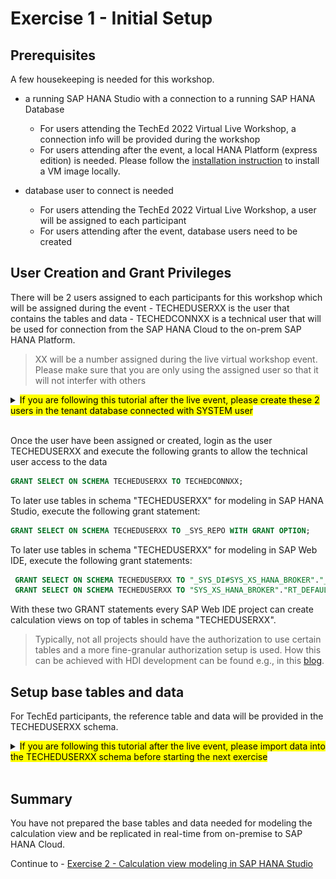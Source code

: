# Exercise 1 - Initial Setup

## Prerequisites
A few housekeeping is needed for this workshop.

- a running SAP HANA Studio with a connection to a running SAP HANA Database
  - For users attending the TechEd 2022 Virtual Live Workshop, a connection info will be provided during the workshop
  - For users attending after the event, a local HANA Platform (express edition) is needed. Please follow the [installation instruction](https://developers.sap.com/group.hxe-install-vm-xsa.html) to install a VM image locally.

- database user to connect is needed
  - For users attending the TechEd 2022 Virtual Live Workshop, a user will be assigned to each participant
  - For users attending after the event, database users need to be created

## User Creation and Grant Privileges

There will be 2 users assigned to each participants for this workshop which will be assigned during the event
    - TECHEDUSERXX is the user that contains the tables and data
    - TECHEDCONNXX is a technical user that will be used for connection from the SAP HANA Cloud to the on-prem SAP HANA Platform.

>XX will be a number assigned during the live virtual workshop event. Please make sure that you are only using the assigned user so that it will not interfer with others

<details><summary><mark>If you are following this tutorial after the live event, please create these 2 users in the tenant database connected with SYSTEM user</mark></summary>
<p>

  ```SQL
  CREATE USER TECHEDUSERXX PASSWORD Welcome1234 NO FORCE_FIRST_PASSWORD_CHANGE;
  CREATE USER TECHEDCONNXX PASSWORD Welcome1234 NO FORCE_FIRST_PASSWORD_CHANGE;
  GRANT MODELING, MONITORING TO TECHEDUSERXX;
  ```

</p>
</details>
</br>

Once the user have been assigned or created, login as the user TECHEDUSERXX and execute the following grants to allow the technical user access to the data

  ```SQL
  GRANT SELECT ON SCHEMA TECHEDUSERXX TO TECHEDCONNXX;
  ```

To later use tables in schema "TECHEDUSERXX" for modeling in SAP HANA Studio, execute the following grant statement:

  ```SQL
  GRANT SELECT ON SCHEMA TECHEDUSERXX TO _SYS_REPO WITH GRANT OPTION;
```

To later use tables in schema "TECHEDUSERXX" for modeling in SAP Web IDE, execute the following grant statements:
 ```SQL
  GRANT SELECT ON SCHEMA TECHEDUSERXX TO "_SYS_DI#SYS_XS_HANA_BROKER"."_SYS_DI_OO_DEFAULTS" WITH GRANT OPTION;
  GRANT SELECT ON SCHEMA TECHEDUSERXX TO "SYS_XS_HANA_BROKER"."RT_DEFAULTS";
  ```

With these two GRANT statements every SAP Web IDE project can create calculation views on top of tables in schema "TECHEDUSERXX".

  > Typically, not all projects should have the authorization to use certain tables and a more fine-granular authorization setup is used. How this can be achieved with HDI development can be found e.g., in this [blog](https://blogs.sap.com/2018/12/11/how-to-use-objects-contained-in-a-schema-outside-of-your-web-ide-full-stack-project-in-sap-hana-service/).


## Setup base tables and data

For TechEd participants, the reference table and data will be provided in the TECHEDUSERXX schema.


<details><summary><mark>If you are following this tutorial after the live event, please import data into the TECHEDUSERXX schema before starting the next exercise</mark></summary>
<p>

Import tables and data using SAP HANA Studio

- In the File menu, choose "Import":

  ![import tables](./images/import.png)

- Select "Catalog Objects" and press "Next":

  ![select catalog objects](./images/selectCatalogObjects.png)

- Choose option "Import catalog objects from current client" and use the "Browse" button to navigate to the extracted folder that contains the folder "index". Select this folder.

  > Do not select the folder "index" itself but the folder containing it.

- select all three tables by clicking at them with the left mouse button

- choose "Add" to select them for import

- press "Next"

- select the option to include data but keep the other options unselected:

  ![include data in import](./images/includeData.png)

- press "Finish"
The tables have now been imported with data.


</p>
</details>
</br>

## Summary

You have not prepared the base tables and data needed for modeling the calculation view and be replicated in real-time from on-premise to SAP HANA Cloud.

Continue to - [Exercise 2 - Calculation view modeling in SAP HANA Studio](/exercises/Exercise_2_SAP_HANA_STUDIO)
